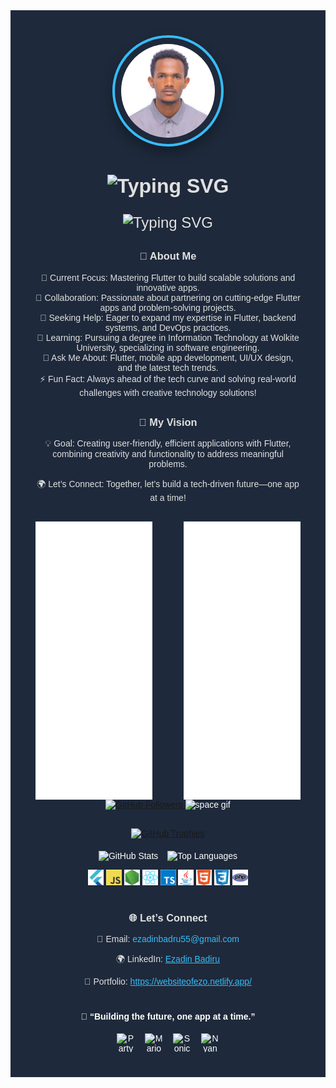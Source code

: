 <div style="background: #1e293b; color: #ffffff; padding: 40px; font-family: Arial, sans-serif; text-align: center;">

  <!-- Profile Banner with Dynamic Centering -->
  <div style="display: flex; justify-content: center; align-items: center; margin-bottom: 20px;">
    <img src="https://github.com/ezadin2/imgs/blob/main/img.jpg" alt="Profile Banner" width="150" height="150" style="border-radius: 50%; border: 4px solid #36BCF7; padding: 10px; box-shadow: 0 10px 20px rgba(0, 0, 0, 0.3); transition: transform 0.5s ease, box-shadow 0.3s ease;"
         onmouseover="this.style.transform='rotate(15deg) scale(1.1)'; this.style.boxShadow='0 15px 25px rgba(0, 0, 0, 0.4)'"
         onmouseout="this.style.transform='rotate(0deg) scale(1)'; this.style.boxShadow='0 10px 20px rgba(0, 0, 0, 0.3)'"/>
  </div>

  <!-- Welcome Text Animations -->
  <h2 style="font-size: 32px; color: #E0E0E0; font-family: 'Poppins', sans-serif;">
    <img src="https://readme-typing-svg.demolab.com?font=Poppins&weight=600&size=32&pause=1000&color=36BCF7&width=600&lines=Hi+%F0%9F%91%8B%2C+I'm+Ezadin!" alt="Typing SVG" style="display: inline-block;" />
  </h2>
  <p style="font-size: 24px; color: #E0E0E0; font-family: 'Poppins', sans-serif;">
    <img src="https://readme-typing-svg.demolab.com?font=Poppins&weight=600&size=32&pause=1000&color=36BCF7&width=600&lines=Flutter+Developer;Tech+Enthusiast" alt="Typing SVG" style="display: inline-block;" />
  </p>

  <!-- About Me Section -->
  <div style="margin-top: 30px; font-family: 'Arial', sans-serif; color: #E0E0E0;">
    <h3>💫 About Me</h3>
    <ul style="list-style-type: none; padding: 0;">
      <li>🔭 Current Focus: Mastering Flutter to build scalable solutions and innovative apps.</li>
      <li>👯 Collaboration: Passionate about partnering on cutting-edge Flutter apps and problem-solving projects.</li>
      <li>🤝 Seeking Help: Eager to expand my expertise in Flutter, backend systems, and DevOps practices.</li>
      <li>🌱 Learning: Pursuing a degree in Information Technology at Wolkite University, specializing in software engineering.</li>
      <li>💬 Ask Me About: Flutter, mobile app development, UI/UX design, and the latest tech trends.</li>
      <li>⚡ Fun Fact: Always ahead of the tech curve and solving real-world challenges with creative technology solutions!</li>
    </ul>
  </div>

  <!-- Vision Section -->
  <div style="margin-top: 30px; color: #E0E0E0;">
    <h3>🎯 My Vision</h3>
    <p>💡 Goal: Creating user-friendly, efficient applications with Flutter, combining creativity and functionality to address meaningful problems.</p>
    <p>🌍 Let’s Connect: Together, let’s build a tech-driven future—one app at a time!</p>
  </div>

  <!-- Chess Section -->
  <div align="left" width="100%" style="margin-top: 30px;">
    <img width="44%" style="margin:0px;padding:0px" height="445px" src="https://raw.githubusercontent.com/arash-hacker/gess/main/chess1.svg" align="left" alt="Chess Profile"/>
    <img width="44%" style="margin:0px;padding:0px" height="445px" src="https://raw.githubusercontent.com/arash-hacker/gess/main/chess.svg" align="right" alt="Last Game"/>
  </div>

  <!-- Social and Follow Links -->
  <p align="center">
    <a href="https://github.com/ezadin2">
        <img alt="GitHub Followers" src="https://img.shields.io/github/followers/ezadin2?style=social">
    </a>
    <img src="https://media.giphy.com/media/WUlplcMpOCEmTGBtBW/giphy.gif" width="30" alt="space gif">
  </p>

  <!-- GitHub Stats & Trophies -->
  <div style="margin-top: 30px;">
    <a href="https://github.com/ezadin2">
      <img src="https://github-profile-trophy.vercel.app/?username=ezadin2&column=7&theme=onedark" alt="GitHub Trophies" style="max-width: 100%;" />
    </a>
    <div style="display: flex; justify-content: center; gap: 15px; margin-top: 20px;">
      <img src="https://github-readme-stats.vercel.app/api?username=ezadin2&show_icons=true&theme=radical" alt="GitHub Stats" style="max-width: 48%;" />
      <img src="https://github-readme-stats.vercel.app/api/top-langs/?username=ezadin2&layout=compact&theme=radical&count_private=true" alt="Top Languages" style="max-width: 48%;" />
    </div>
  </div>

  <!-- Tech Stack -->
  <p align="center">
    <img src="https://raw.githubusercontent.com/devicons/devicon/master/icons/flutter/flutter-original.svg" width="25px" height="25px" alt="Flutter"/>
    <img src="https://raw.githubusercontent.com/devicons/devicon/master/icons/javascript/javascript-original.svg" width="25px" height="25px" alt="JavaScript"/>
    <img src="https://raw.githubusercontent.com/devicons/devicon/master/icons/nodejs/nodejs-original.svg" width="25px" height="25px" alt="Node.js"/>
    <img src="https://raw.githubusercontent.com/devicons/devicon/master/icons/react/react-original.svg" width="25px" height="25px" alt="React"/>
    <img src="https://raw.githubusercontent.com/devicons/devicon/master/icons/typescript/typescript-original.svg" width="25px" height="25px" alt="TypeScript"/>
    <img src="https://raw.githubusercontent.com/devicons/devicon/master/icons/java/java-original.svg" width="25px" height="25px" alt="Java"/>
    <img src="https://raw.githubusercontent.com/devicons/devicon/master/icons/html5/html5-original.svg" width="25px" height="25px" alt="HTML"/>
    <img src="https://raw.githubusercontent.com/devicons/devicon/master/icons/css3/css3-original.svg" width="25px" height="25px" alt="CSS"/>
    <img src="https://raw.githubusercontent.com/devicons/devicon/master/icons/php/php-original.svg" width="25px" height="25px" alt="PHP"/>
  </p>

  <!-- Contact & Social Links -->
  <div style="margin-top: 40px; color: #E0E0E0;">
    <h3>🌐 Let’s Connect</h3>
    <p>📧 Email: <a href="mailto:ezadinbadru55@gmail.com" style="color: #36BCF7; text-decoration: none;">ezadinbadru55@gmail.com</a></p>
    <p>🌍 LinkedIn: <a href="https://www.linkedin.com/in/ezadin-badiru-98b9862a6" target="blank" style="color: #36BCF7;">Ezadin Badiru</a></p>
    <p>🌟 Portfolio: <a href="https://websiteofezo.netlify.app/" style="color: #36BCF7;" target="blank">https://websiteofezo.netlify.app/</a></p>
  </div>

  <!-- Fun GIFs & Final Thoughts -->
  <div style="margin-top: 40px;">
    <h4>🚀 “Building the future, one app at a time.”</h4>
    <div style="display: flex; justify-content: center; gap: 15px;">
      <img src="https://emojis.slackmojis.com/emojis/images/1598364417/10264/partykeanu.gif" width="30" height="30" alt="Party Keanu"/>
      <img src="https://emojis.slackmojis.com/emojis/images/1450319445/43/mario.gif" width="30" height="30" alt="Mario"/>
      <img src="https://emojis.slackmojis.com/emojis/images/1450372448/149/sonic.gif" width="30" height="30" alt="Sonic"/>
      <img src="https://emojis.slackmojis.com/emojis/images/1450458551/184/nyancat_big.gif" width="30" height="30" alt="Nyan Cat"/>
    </div>
  </div>
</div>
